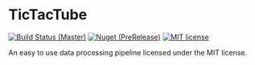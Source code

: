 # TicTacTube
[![Build Status (Master)](https://img.shields.io/travis/plainerman/TicTacTube/master.svg?style=flat-square)](https://travis-ci.org/plainerman/TicTacTube/branches#)
[![Nuget (PreRelease)](https://img.shields.io/nuget/vpre/TTT.TicTacTube.svg?style=flat-square)](https://www.nuget.org/packages/TTT.TicTacTube)
[![MIT license](https://img.shields.io/github/license/mashape/apistatus.svg?style=flat-square)](http://choosealicense.com/licenses/mit)

An easy to use data processing pipeline licensed under the MIT license.
